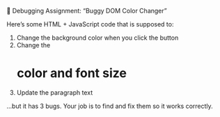 🧩 Debugging Assignment: “Buggy DOM Color Changer”

Here’s some HTML + JavaScript code that is supposed to:

1. Change the background color when you click the button
2. Change the <h1> color and font size
3. Update the paragraph text

…but it has 3 bugs. Your job is to find and fix them so it works correctly.